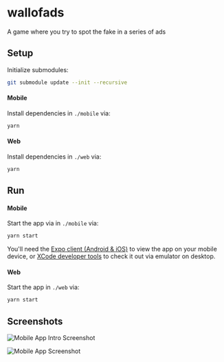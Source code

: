 # wallofads
A game where you try to spot the fake in a series of ads

## Setup

Initialize submodules:
```bash
git submodule update --init --recursive
```

#### Mobile

Install dependencies in `./mobile` via:
```bash
yarn
```

#### Web

Install dependencies in `./web` via:
```bash
yarn
```



## Run

#### Mobile

Start the app via in `./mobile` via:
```bash
yarn start
```
You'll need the [Expo client (Android & iOS)](https://expo.io/tools#client) to view the app on your mobile device, or [XCode developer tools](https://developer.apple.com/xcode/) to check it out via emulator on desktop.

#### Web

Start the app in `./web` via:
```bash
yarn start
```



## Screenshots


![Mobile App Intro Screenshot](https://is4-ssl.mzstatic.com/image/thumb/Purple123/v4/fb/7b/27/fb7b2747-1f3a-7cbb-8285-afaf18543612/pr_source.png/460x0w.png "Mobile App Intro Screenshot")

![Mobile App Screenshot](https://is1-ssl.mzstatic.com/image/thumb/Purple113/v4/83/d9/68/83d96805-7c9b-3152-6103-f133ba9e3eae/pr_source.png/460x0w.png "Mobile App Screenshot")

